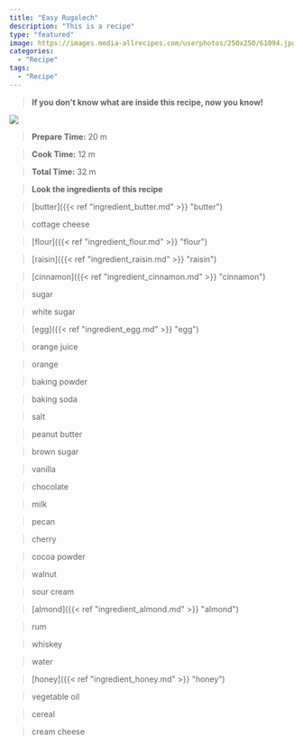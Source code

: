 ```yaml
---
title: "Easy Rugalech"
description: "This is a recipe"
type: "featured"
image: https://images.media-allrecipes.com/userphotos/250x250/61094.jpg
categories: 
  - "Recipe"
tags: 
  - "Recipe"
---
```



>**If you don't know what are inside this recipe, now you know!**

![](../images/Recipes-Banner.jpg)
> **Prepare Time:** 20 m


> **Cook Time:** 12 m


> **Total Time:** 32 m

> **Look the ingredients of this recipe**

> [butter]({{< ref "ingredient_butter.md" >}} "butter")

> cottage cheese

> [flour]({{< ref "ingredient_flour.md" >}} "flour")

> [raisin]({{< ref "ingredient_raisin.md" >}} "raisin")

> [cinnamon]({{< ref "ingredient_cinnamon.md" >}} "cinnamon")

> sugar

> white sugar

> [egg]({{< ref "ingredient_egg.md" >}} "egg")

> orange juice

> orange

> baking powder

> baking soda

> salt

> peanut butter

> brown sugar

> vanilla

> chocolate

> milk

> pecan

> cherry

> cocoa powder

> walnut

> sour cream

> [almond]({{< ref "ingredient_almond.md" >}} "almond")

> rum

> whiskey

> water

> [honey]({{< ref "ingredient_honey.md" >}} "honey")

> vegetable oil

> cereal

> cream cheese

